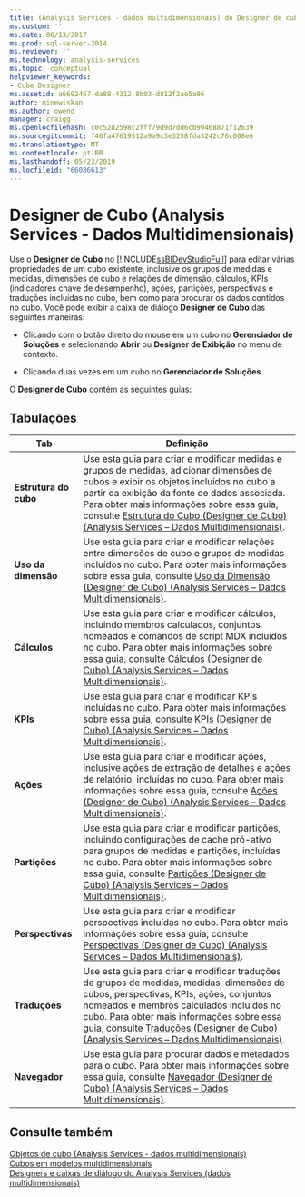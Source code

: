 ```yaml
---
title: (Analysis Services - dados multidimensionais) do Designer de cubo | Microsoft Docs
ms.custom: ''
ms.date: 06/13/2017
ms.prod: sql-server-2014
ms.reviewer: ''
ms.technology: analysis-services
ms.topic: conceptual
helpviewer_keywords:
- Cube Designer
ms.assetid: a6692467-da88-4312-8b03-d812f2ae5a96
author: minewiskan
ms.author: owend
manager: craigg
ms.openlocfilehash: c0c52d2598c2fff79d9d7dd6cb99468871f12639
ms.sourcegitcommit: f40fa47619512a9a9c3e3258fda3242c76c008e6
ms.translationtype: MT
ms.contentlocale: pt-BR
ms.lasthandoff: 05/23/2019
ms.locfileid: "66086613"
---
```

# <a name="cube-designer-analysis-services---multidimensional-data"></a>Designer de Cubo (Analysis Services - Dados Multidimensionais)
  Use o **Designer de Cubo** no [!INCLUDE[ssBIDevStudioFull](../includes/ssbidevstudiofull-md.md)] para editar várias propriedades de um cubo existente, inclusive os grupos de medidas e medidas, dimensões de cubo e relações de dimensão, cálculos, KPIs (indicadores chave de desempenho), ações, partições, perspectivas e traduções incluídas no cubo, bem como para procurar os dados contidos no cubo. Você pode exibir a caixa de diálogo **Designer de Cubo** das seguintes maneiras:  
  
-   Clicando com o botão direito do mouse em um cubo no **Gerenciador de Soluções** e selecionando **Abrir** ou **Designer de Exibição** no menu de contexto.  
  
-   Clicando duas vezes em um cubo no **Gerenciador de Soluções**.  
  
 O **Designer de Cubo** contém as seguintes guias:  
  
## <a name="tabs"></a>Tabulações  
  
|Tab|Definição|  
|---------|----------------|  
|**Estrutura do cubo**|Use esta guia para criar e modificar medidas e grupos de medidas, adicionar dimensões de cubos e exibir os objetos incluídos no cubo a partir da exibição da fonte de dados associada. Para obter mais informações sobre essa guia, consulte [Estrutura do Cubo &#40;Designer de Cubo&#41; &#40;Analysis Services – Dados Multidimensionais&#41;](cube-structure-cube-designer-analysis-services-multidimensional-data.md).|  
|**Uso da dimensão**|Use esta guia para criar e modificar relações entre dimensões de cubo e grupos de medidas incluídos no cubo. Para obter mais informações sobre essa guia, consulte [Uso da Dimensão &#40;Designer de Cubo&#41; &#40;Analysis Services – Dados Multidimensionais&#41;](dimension-usage-cube-designer-analysis-services-multidimensional-data.md).|  
|**Cálculos**|Use esta guia para criar e modificar cálculos, incluindo membros calculados, conjuntos nomeados e comandos de script MDX incluídos no cubo. Para obter mais informações sobre essa guia, consulte [Cálculos &#40;Designer de Cubo&#41; &#40;Analysis Services – Dados Multidimensionais&#41;](calculations-cube-designer-analysis-services-multidimensional-data.md).|  
|**KPIs**|Use esta guia para criar e modificar KPIs incluídas no cubo. Para obter mais informações sobre essa guia, consulte [KPIs &#40;Designer de Cubo&#41; &#40;Analysis Services – Dados Multidimensionais&#41;](kpis-cube-designer-analysis-services-multidimensional-data.md).|  
|**Ações**|Use esta guia para criar e modificar ações, inclusive ações de extração de detalhes e ações de relatório, incluídas no cubo. Para obter mais informações sobre essa guia, consulte [Ações &#40;Designer de Cubo&#41; &#40;Analysis Services – Dados Multidimensionais&#41;](actions-cube-designer-analysis-services-multidimensional-data.md).|  
|**Partições**|Use esta guia para criar e modificar partições, incluindo configurações de cache pró-ativo para grupos de medidas e partições, incluídas no cubo. Para obter mais informações sobre essa guia, consulte [Partições &#40;Designer de Cubo&#41; &#40;Analysis Services – Dados Multidimensionais&#41;](partitions-cube-designer-analysis-services-multidimensional-data.md).|  
|**Perspectivas**|Use esta guia para criar e modificar perspectivas incluídas no cubo. Para obter mais informações sobre essa guia, consulte [Perspectivas &#40;Designer de Cubo&#41; &#40;Analysis Services – Dados Multidimensionais&#41;](perspectives-cube-designer-analysis-services-multidimensional-data.md).|  
|**Traduções**|Use esta guia para criar e modificar traduções de grupos de medidas, medidas, dimensões de cubos, perspectivas, KPIs, ações, conjuntos nomeados e membros calculados incluídos no cubo. Para obter mais informações sobre essa guia, consulte [Traduções &#40;Designer de Cubo&#41; &#40;Analysis Services – Dados Multidimensionais&#41;](translations-cube-designer-analysis-services-multidimensional-data.md).|  
|**Navegador**|Use esta guia para procurar dados e metadados para o cubo. Para obter mais informações sobre essa guia, consulte [Navegador &#40;Designer de Cubo&#41; &#40;Analysis Services – Dados Multidimensionais&#41;](browser-cube-designer-analysis-services-multidimensional-data.md).|  
  
## <a name="see-also"></a>Consulte também  
 [Objetos de cubo &#40;Analysis Services - dados multidimensionais&#41;](multidimensional-models-olap-logical-cube-objects/cube-objects-analysis-services-multidimensional-data.md)   
 [Cubos em modelos multidimensionais](multidimensional-models/cubes-in-multidimensional-models.md)   
 [Designers e caixas de diálogo do Analysis Services &#40;dados multidimensionais&#41;](analysis-services-designers-and-dialog-boxes-multidimensional-data.md)  
  
  
